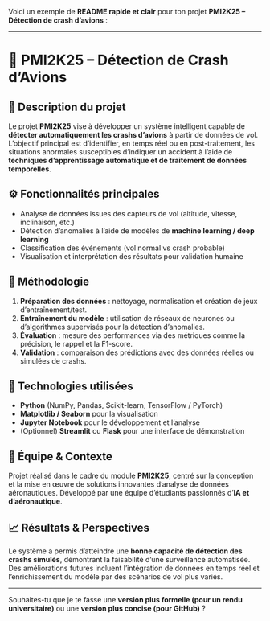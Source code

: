 Voici un exemple de **README rapide et clair** pour ton projet **PMI2K25 – Détection de crash d’avions** :

---

# 🛫 PMI2K25 – Détection de Crash d’Avions

## 🧩 Description du projet

Le projet **PMI2K25** vise à développer un système intelligent capable de **détecter automatiquement les crashs d’avions** à partir de données de vol.
L’objectif principal est d’identifier, en temps réel ou en post-traitement, les situations anormales susceptibles d’indiquer un accident à l’aide de **techniques d’apprentissage automatique et de traitement de données temporelles**.

## ⚙️ Fonctionnalités principales

* Analyse de données issues des capteurs de vol (altitude, vitesse, inclinaison, etc.)
* Détection d’anomalies à l’aide de modèles de **machine learning / deep learning**
* Classification des événements (vol normal vs crash probable)
* Visualisation et interprétation des résultats pour validation humaine

## 🧠 Méthodologie

1. **Préparation des données** : nettoyage, normalisation et création de jeux d’entraînement/test.
2. **Entraînement du modèle** : utilisation de réseaux de neurones ou d’algorithmes supervisés pour la détection d’anomalies.
3. **Évaluation** : mesure des performances via des métriques comme la précision, le rappel et la F1-score.
4. **Validation** : comparaison des prédictions avec des données réelles ou simulées de crashs.

## 🧰 Technologies utilisées

* **Python** (NumPy, Pandas, Scikit-learn, TensorFlow / PyTorch)
* **Matplotlib / Seaborn** pour la visualisation
* **Jupyter Notebook** pour le développement et l’analyse
* (Optionnel) **Streamlit** ou **Flask** pour une interface de démonstration

## 👥 Équipe & Contexte

Projet réalisé dans le cadre du module **PMI2K25**, centré sur la conception et la mise en œuvre de solutions innovantes d’analyse de données aéronautiques.
Développé par une équipe d’étudiants passionnés d’**IA et d’aéronautique**.

## 📈 Résultats & Perspectives

Le système a permis d’atteindre une **bonne capacité de détection des crashs simulés**, démontrant la faisabilité d’une surveillance automatisée.
Des améliorations futures incluent l’intégration de données en temps réel et l’enrichissement du modèle par des scénarios de vol plus variés.

---

Souhaites-tu que je te fasse une **version plus formelle (pour un rendu universitaire)** ou une **version plus concise (pour GitHub)** ?
